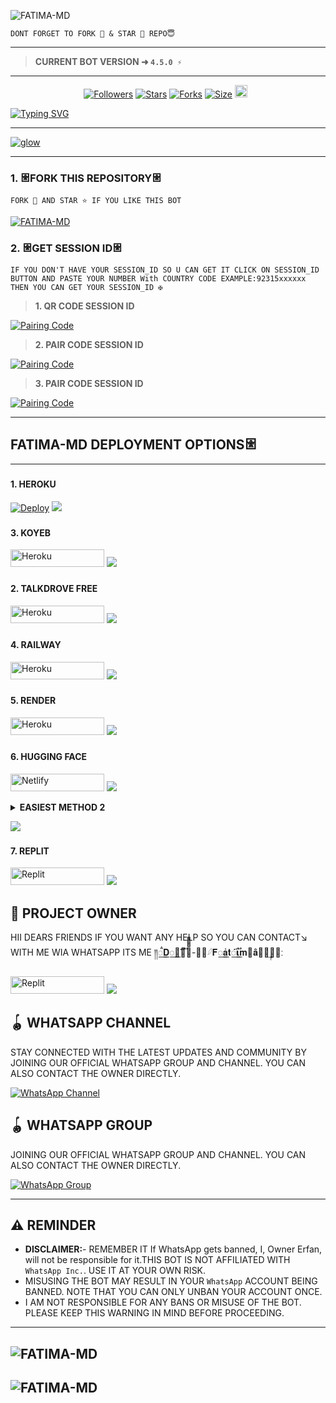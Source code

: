 ![FATIMA-MD](https://readme-typing-svg.demolab.com?font=Roboto&size=26&weight=600&pause=1000&color=FF69B4&center=true&vCenter=true&width=600&lines=✨+ASSALAMUALAIKUM!+WELCOME+TO+FATIMA-MD;🔥+ULTIMATE+WHATSAPP+BOT+WITH+MANY%2B+FEATURES;⚡+FASTEST+•+MOST+ADVANCED+•+USER+FRIENDLY&color=FF69B4&color=4285F4&color=00C853&color=9C27B0&color=FF5722)
```
DONT FORGET TO FORK 🍴 & STAR 🌟 REPO😇
```

---

> **CURRENT BOT VERSION ➜ `4.5.0 ⚡`**
---





  <p align="center">
<a href="https://github.com/policeduafatima-ofc/followers"><img title="Followers" src="https://img.shields.io/github/followers/FATIMA-MD?color=blue&style=flat-square"></a>
<a href="https://github.com/policeduafatima/FATIMA-MD/stargazers/"><img title="Stars" src="https://img.shields.io/github/stars/policeduafatima/FATIMA-MD?color=blue&style=flat-square"></a>
<a href="https://github.com/policeduafatima/FATIMA-MD/network/members"><img title="Forks" src="https://img.shields.io/github/forks/policeduafatima/FATIMA-MD?color=blue&style=flat-square"></a>
<a href="https://github.com/policeduafatima/FATIMA-MD/"><img title="Size" src="https://img.shields.io/github/repo-size/policeduafatima/FATIMA-MD?style=flat-square&color=green"></a>
<a href="https://github.com/policeduafatima/FATIMA-MD/graphs/commit-activity"><img height="20" src="https://img.shields.io/badge/Maintained%3F-yes-green.svg"></a>&nbsp;&nbsp;
</p>
<p align='center'>
</p>

<a href="https://git.io/typing-svg"><img src="https://readme-typing-svg.demolab.com?font=Black+Ops+One&size=50&pause=1000&color=1BAFBAFF&center=true&width=810&height=100&lines=+THANKS FOR CHOOSING+ALI-MD;MULTI+DEVICE+WHATSAPP+BOT;CREATED+BY+ALI+INXIDE" alt="Typing SVG" /></a>
  </p>
  
--- 

<a href="https://ibb.co/GvT68BsK"><img src="https://files.catbox.moe/tdsu0d.jpg" alt="glow" border="0"></a>
***




### 1. 𐃁FORK THIS REPOSITORY𐃁

`FORK 🍴 AND STAR ⭐ IF YOU LIKE THIS BOT`

  <a href="https://github.com/policeduafatima/FATIMA-MD/fork"><img title="FATIMA-MD" src="https://img.shields.io/badge/FORK-FATIMA%20MD-MDh?color=indigo&style=for-the-badge&logo=stackshare"></a>
  
### 2. 𐃁GET SESSION ID𐃁 

`IF YOU DON'T HAVE YOUR SESSION_ID SO U CAN GET IT CLICK ON SESSION_ID BUTTON AND PASTE YOUR NUMBER With COUNTRY CODE EXAMPLE:92315xxxxxx THEN YOU CAN GET YOUR SESSION_ID ✠`

> **1. QR CODE SESSION ID**

<a href='https://dua-fatima.onrender.com/pair' target="_blank">
  <img alt='Pairing Code' src='https://img.shields.io/badge/Get_Pairing_Code-4285F4?style=for-the-badge&logo=google-chrome&logoColor=white'/>
</a>

> **2. PAIR CODE SESSION ID**

<a href='https://dua-fatima.onrender.com/' target="_blank">
  <img alt='Pairing Code' src='https://img.shields.io/badge/Get%20Pairing%20Code-orange?style=for-the-badge&logo=opencv&logoColor=black'/>
</a>
<br> 

> **3. PAIR CODE SESSION ID**

<a href='https://dua-fatima.orender.com/pair/' target="_blank">
  <img alt='Pairing Code' src='https://img.shields.io/badge/Get%20Pairing%20Code-darkpink?style=for-the-badge&logo=opencv&logoColor=black'/>
</a>
<br> 



---

### <h2 align="">FATIMA-MD DEPLOYMENT OPTIONS𐃁</h2>

---

### <h4 align="">1. HEROKU</h4>
<p style="text-align: center; font-size: 1.2em;">


[![Deploy](https://www.herokucdn.com/deploy/button.svg)](https://dashboard.heroku.com/new?template=https://github.com/policeduafatima/FATIMA-MD1)
<a><img src='https://i.imgur.com/LyHic3i.gif'/></a>

### <h4 align="">3. KOYEB</h4>
<p style="text-align: center; font-size: 1.2em;">

<p align="">
<a href='https://app.koyeb.com/services/deploy?type=git&repository=itx-policeduafatima/FATIMA-MD&ports=3000&env[PREFIX]=.&env[SESSION_ID]=&env[ALWAYS_ONLINE]=false&env[MODE]=public&env[AUTO_STATUS_MSG]=Seen%20status%20by%20ALI-MD&env[AUTO_STATUS_REPLY]=false&env[AUTO_STATUS_SEEN]=true&env[AUTO_TYPING]=false&env[ANTI_LINK]=true&env[AUTO_REACT]=false&env[READ_MESSAGE]=false' target="_blank"><img alt='Heroku' src='https://img.shields.io/badge/-koyeb ‎ deploy-FF009D?style=for-the-badge&logo=koyeb&logoColor=white'/< width=150 height=28/p></a>
<a><img src='https://i.imgur.com/LyHic3i.gif'/></a>

### <h4 align="">2. TALKDROVE FREE</h4>
<p style="text-align: center; font-size: 1.2em;">
  
<p align="">
<a href='https://talkdrove.com/share-bot/11' target="_blank"><img alt='Heroku' src='https://img.shields.io/badge/-TalkDrove ‎Deploy-6971FF?style=for-the-badge&logo=Github&logoColor=white'/< width=150 height=28/p></a>
  <a><img src='https://i.imgur.com/LyHic3i.gif'/></a>

### <h4 align="">4. RAILWAY</h4>
<p style="text-align: center; font-size: 1.2em;">

<p align="">
<a href='https://railway.app/new' target="_blank"><img alt='Heroku' src='https://img.shields.io/badge/-railway deploy-FF8700?style=for-the-badge&logo=railway&logoColor=white'/< width=150 height=28/p></a>
<a><img src='https://i.imgur.com/LyHic3i.gif'/></a>

### <h4 align="">5. RENDER</h4>
<p style="text-align: center; font-size: 1.2em;">
  
<p align="">
<a href='https://render.com/deploy?repo=https://github.com/policeduafatima/FATIMA-MD.git' target="_blank"><img alt='Heroku' src='https://img.shields.io/badge/-Render deploy-black?style=for-the-badge&logo=render&logoColot=white'/< width=150 height=28/p></a>
<a><img src='https://i.imgur.com/LyHic3i.gif'/></a>

### <h4 align="">6. HUGGING FACE</h4>
<p style="text-align: center; font-size: 1.2em;">
  
<p align="">
<a href='https://app.netlify.com/' target="_blank"><img alt='Netlify' src='https://img.shields.io/badge/-Netlify Deploy-CC00FF?style=for-the-badge&logo=huggingface&logoColor=white'/< width=150 height=28/p></a> </a>
<a><img src='https://i.imgur.com/LyHic3i.gif'/></a>
<details>
  
<b><strong><summary align="" style="color: Yello;">EASIEST METHOD 2</summary></strong></b>
<p style="text-align: center; font-size: 1.2em;">
 

## <h3 align=""> HOW TO DEPLOY ON HUGGING FACE</h3>
<h6 align-"center">
*❄️ Deploy ali-md On Hugging Face For Free !*

`Specs :`
- v2 CPU
- 16GB RAM

> `Steps to deploy`

`Step 1`
1. Go to hugginface.co/join and create an account and verify your email too.

`Step 2`
1. Go to https://huggingface.co/spaces/policeduafatima/FATIMA-MD

2. Tap on *three dots* _(as shown in image)_

3. Tap on *duplicate space* _(as shown in image)_

`Step 3`
1. Fill your details, e.g., Session ID, Bot Name, owner number etc...

2. Tap on *duplicate space shown below*

```After that wait 10 seconds & your have deployed it successfuly  for free 24/7```

> CREDITS PIKABOTZ🎐

*ᴘᴏᴡᴇʀᴇᴅ ʙʏ ᴍʀ ꜰʀᴀɴᴋ ᴏꜰᴄ*</h6>

</details>

<a><img src='https://i.imgur.com/LyHic3i.gif'/></a>


### <h4 align="">7. REPLIT</h4>
<p style="text-align: center; font-size: 1.2em;">

<p align="">
<a href='https://replit.com/~' target="_blank"><img alt='Replit' src='https://img.shields.io/badge/-Replit Deploy-1976D2?style=for-the-badge&logo=replit&logoColor=white'/< width=150 height=28/p></a> </a>
<a><img src='https://i.imgur.com/LyHic3i.gif'/></a>


## 👑 PROJECT OWNER 
HII DEARS FRIENDS IF YOU WANT ANY HELP SO YOU CAN CONTACT↘︎ WITH ME WIA WHATSAPP ITS ME ༎꯭ࠫ𝐃꯭𝐮꯭፝֟𝐚𝆭-꯭𝆭𓆪𝐅꯭𝐚ͯ𝐭꯭𝝸፝֟𝐦꯭̈𝐚ͯ༎𝅥ٜٜٜٜࠫ𝆬ː͢  

<p align="">
<a href='https://wa.me/+923155641171?text=*HELLO+DUA FATIMA+ɪ+ɴᴇᴇᴅ+ʜᴇʟᴘ!.+ɪ+ᴍᴇssᴀɢᴇᴅ+ʏᴏᴜ+ғʀᴏᴍ+FATIMA-MD+ʀᴇᴘᴏ!!*' target="_blank"><img alt='Replit' src='https://img.shields.io/badge/ Whatsapp -25D366?style=for-the-badge&logo=whatsapp&logoColor=white'/< width=150 height=28/p></a> </a>
<a><img src='https://i.imgur.com/LyHic3i.gif'/></a>


## 🪀 WHATSAPP CHANNEL 
STAY CONNECTED WITH THE LATEST UPDATES AND COMMUNITY BY JOINING OUR OFFICIAL WHATSAPP GROUP AND CHANNEL. YOU CAN ALSO CONTACT THE OWNER DIRECTLY.

[![WhatsApp Channel](https://img.shields.io/badge/JOIN-WHATSAAP%20CHANNEL-25D366?style=for-the-badge&logo=whatsapp)](https://whatsapp.com/channel/0029VbAhxYY90x2vgwhXJV3O)

## 🪀 WHATSAPP GROUP
JOINING OUR OFFICIAL WHATSAPP GROUP AND CHANNEL. YOU CAN ALSO CONTACT THE OWNER DIRECTLY.

[![WhatsApp Group](https://img.shields.io/badge/JOIN-WHATSAAP%20GROUP-25D366?style=for-the-badge&logo=whatsapp)](https://whatsapp.com/channel/0029VbAhxYY90x2vgwhXJV3O)

 


***

## <h2 align="left">⚠️ REMINDER </h2>
<p style="text-align: center; font-size: 1.2em;">

- **DISCLAIMER:**- REMEMBER IT If WhatsApp gets banned, I, Owner Erfan, will not be responsible for it.THIS BOT IS NOT AFFILIATED WITH `WhatsApp Inc.`. USE IT AT YOUR OWN RISK.
- MISUSING THE BOT MAY RESULT IN YOUR `WhatsApp` ACCOUNT BEING BANNED. NOTE THAT YOU CAN ONLY UNBAN YOUR ACCOUNT ONCE.
- I AM NOT RESPONSIBLE FOR ANY BANS OR MISUSE OF THE BOT. PLEASE KEEP THIS WARNING IN MIND BEFORE PROCEEDING.

---

## ‎![FATIMA-MD](https://readme-typing-svg.demolab.com?font=Roboto&size=26&weight=600&pause=1000&color=FF69B4&center=true&vCenter=true&width=600&lines=✨+NOTICE!+NOT+FOR+SELL;🔥+ANYONE+COPY+BOT+FILE+SO+FORCE+MANY%2B+PROBLEM;⚡+DON'T+•+TRY+THIS+•+BOT+FILE)



## ‎![FATIMA-MD](https://readme-typing-svg.demolab.com?font=Roboto&size=26&weight=600&pause=1000&color=FF69B4&center=true&vCenter=true&width=600&lines=+DUA+FATIMA+OWNER+(+923155641171))
```
